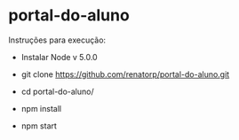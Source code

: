 # portal-do-aluno

Instruções para execução:

 - Instalar Node v 5.0.0

 - git clone https://github.com/renatorp/portal-do-aluno.git

 - cd portal-do-aluno/

 - npm install

 - npm start
